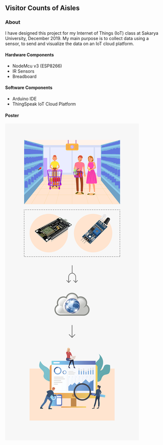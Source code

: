 ## Visitor Counts of Aisles

### About

I have designed this project for my Internet of Things (IoT) class at Sakarya University, December 2019. My main purpose is to collect data using a sensor, to send and visualize the data on an IoT cloud platform.

#### Hardware Components
- NodeMcu v3 (ESP8266)
- IR Sensors
- Breadboard


#### Software Components
- Arduino IDE
- ThingSpeak IoT Cloud Platform

#### Poster
<img src="https://github.com/tolgahancepel/Visitor-Counts-of-Aisles/blob/master/vector-poster.png" />
